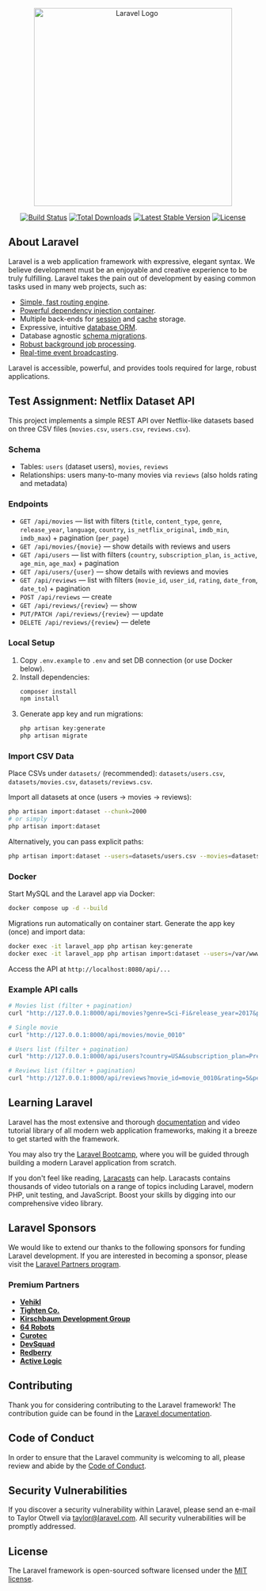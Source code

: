 <p align="center"><a href="https://laravel.com" target="_blank"><img src="https://raw.githubusercontent.com/laravel/art/master/logo-lockup/5%20SVG/2%20CMYK/1%20Full%20Color/laravel-logolockup-cmyk-red.svg" width="400" alt="Laravel Logo"></a></p>

<p align="center">
<a href="https://github.com/laravel/framework/actions"><img src="https://github.com/laravel/framework/workflows/tests/badge.svg" alt="Build Status"></a>
<a href="https://packagist.org/packages/laravel/framework"><img src="https://img.shields.io/packagist/dt/laravel/framework" alt="Total Downloads"></a>
<a href="https://packagist.org/packages/laravel/framework"><img src="https://img.shields.io/packagist/v/laravel/framework" alt="Latest Stable Version"></a>
<a href="https://packagist.org/packages/laravel/framework"><img src="https://img.shields.io/packagist/l/laravel/framework" alt="License"></a>
</p>

## About Laravel

Laravel is a web application framework with expressive, elegant syntax. We believe development must be an enjoyable and creative experience to be truly fulfilling. Laravel takes the pain out of development by easing common tasks used in many web projects, such as:

- [Simple, fast routing engine](https://laravel.com/docs/routing).
- [Powerful dependency injection container](https://laravel.com/docs/container).
- Multiple back-ends for [session](https://laravel.com/docs/session) and [cache](https://laravel.com/docs/cache) storage.
- Expressive, intuitive [database ORM](https://laravel.com/docs/eloquent).
- Database agnostic [schema migrations](https://laravel.com/docs/migrations).
- [Robust background job processing](https://laravel.com/docs/queues).
- [Real-time event broadcasting](https://laravel.com/docs/broadcasting).

Laravel is accessible, powerful, and provides tools required for large, robust applications.

## Test Assignment: Netflix Dataset API

This project implements a simple REST API over Netflix-like datasets based on three CSV files (`movies.csv`, `users.csv`, `reviews.csv`).

### Schema
- Tables: `users` (dataset users), `movies`, `reviews`
- Relationships: users many-to-many movies via `reviews` (also holds rating and metadata)

### Endpoints
- `GET /api/movies` — list with filters (`title`, `content_type`, `genre`, `release_year`, `language`, `country`, `is_netflix_original`, `imdb_min`, `imdb_max`) + pagination (`per_page`)
- `GET /api/movies/{movie}` — show details with reviews and users
- `GET /api/users` — list with filters (`country`, `subscription_plan`, `is_active`, `age_min`, `age_max`) + pagination
- `GET /api/users/{user}` — show details with reviews and movies
- `GET /api/reviews` — list with filters (`movie_id`, `user_id`, `rating`, `date_from`, `date_to`) + pagination
- `POST /api/reviews` — create
- `GET /api/reviews/{review}` — show
- `PUT/PATCH /api/reviews/{review}` — update
- `DELETE /api/reviews/{review}` — delete

### Local Setup
1. Copy `.env.example` to `.env` and set DB connection (or use Docker below).
2. Install dependencies:
   ```bash
   composer install
   npm install
   ```
3. Generate app key and run migrations:
   ```bash
   php artisan key:generate
   php artisan migrate
   ```

### Import CSV Data
Place CSVs under `datasets/` (recommended): `datasets/users.csv`, `datasets/movies.csv`, `datasets/reviews.csv`.

Import all datasets at once (users → movies → reviews):
```bash
php artisan import:dataset --chunk=2000
# or simply
php artisan import:dataset
```

Alternatively, you can pass explicit paths:
```bash
php artisan import:dataset --users=datasets/users.csv --movies=datasets/movies.csv --reviews=datasets/reviews.csv --chunk=1000
```

### Docker
Start MySQL and the Laravel app via Docker:
```bash
docker compose up -d --build
```
Migrations run automatically on container start. Generate the app key (once) and import data:
```bash
docker exec -it laravel_app php artisan key:generate
docker exec -it laravel_app php artisan import:dataset --users=/var/www/html/datasets/users.csv --movies=/var/www/html/datasets/movies.csv --reviews=/var/www/html/datasets/reviews.csv
```
Access the API at `http://localhost:8080/api/...`

### Example API calls
```bash
# Movies list (filter + pagination)
curl "http://127.0.0.1:8000/api/movies?genre=Sci-Fi&release_year=2017&per_page=5"

# Single movie
curl "http://127.0.0.1:8000/api/movies/movie_0010"

# Users list (filter + pagination)
curl "http://127.0.0.1:8000/api/users?country=USA&subscription_plan=Premium&per_page=5"

# Reviews list (filter + pagination)
curl "http://127.0.0.1:8000/api/reviews?movie_id=movie_0010&rating=5&per_page=5"
```

## Learning Laravel

Laravel has the most extensive and thorough [documentation](https://laravel.com/docs) and video tutorial library of all modern web application frameworks, making it a breeze to get started with the framework.

You may also try the [Laravel Bootcamp](https://bootcamp.laravel.com), where you will be guided through building a modern Laravel application from scratch.

If you don't feel like reading, [Laracasts](https://laracasts.com) can help. Laracasts contains thousands of video tutorials on a range of topics including Laravel, modern PHP, unit testing, and JavaScript. Boost your skills by digging into our comprehensive video library.

## Laravel Sponsors

We would like to extend our thanks to the following sponsors for funding Laravel development. If you are interested in becoming a sponsor, please visit the [Laravel Partners program](https://partners.laravel.com).

### Premium Partners

- **[Vehikl](https://vehikl.com)**
- **[Tighten Co.](https://tighten.co)**
- **[Kirschbaum Development Group](https://kirschbaumdevelopment.com)**
- **[64 Robots](https://64robots.com)**
- **[Curotec](https://www.curotec.com/services/technologies/laravel)**
- **[DevSquad](https://devsquad.com/hire-laravel-developers)**
- **[Redberry](https://redberry.international/laravel-development)**
- **[Active Logic](https://activelogic.com)**

## Contributing

Thank you for considering contributing to the Laravel framework! The contribution guide can be found in the [Laravel documentation](https://laravel.com/docs/contributions).

## Code of Conduct

In order to ensure that the Laravel community is welcoming to all, please review and abide by the [Code of Conduct](https://laravel.com/docs/contributions#code-of-conduct).

## Security Vulnerabilities

If you discover a security vulnerability within Laravel, please send an e-mail to Taylor Otwell via [taylor@laravel.com](mailto:taylor@laravel.com). All security vulnerabilities will be promptly addressed.

## License

The Laravel framework is open-sourced software licensed under the [MIT license](https://opensource.org/licenses/MIT).
